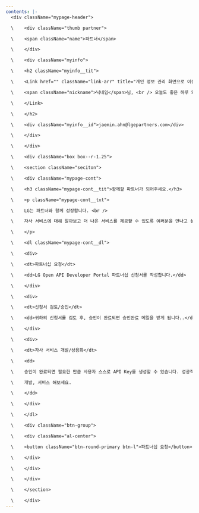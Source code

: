 ```yaml
---
contents: |-
  <div className="mypage-header">

  \    <div className="thumb partner">

  \    <span className="name">파트너</span>

  \    </div>

  \    <div className="myinfo">

  \    <h2 className="myinfo__tit">

  \    <Link href="" className="link-arr" title="개인 정보 관리 화면으로 이동">

  \    <span className="nickname">닉네임</span>님, <br /> 오늘도 좋은 하루 되세요.

  \    </Link>

  \    </h2>

  \    <div className="myinfo__id">jaemin.ahn@lgepartners.com</div>

  \    </div>

  \    </div>

  \    <div className="box box--r-1.25">

  \    <section className="seciton">

  \    <div className="mypage-cont">

  \    <h3 className="mypage-cont__tit">함께할 파트너가 되어주세요.</h3>

  \    <p className="mypage-cont__txt">

  \    LG는 파트너와 함께 성장합니다. <br />

  \    자사 서비스에 대해 알아보고 더 나은 서비스를 제공할 수 있도록 여러분을 만나고 싶습니다.

  \    </p>

  \    <dl className="mypage-cont__dl">

  \    <div>

  \    <dt>파트너십 요청</dt>

  \    <dd>LG Open API Developer Portal 파트너십 신청서를 작성합니다.</dd>

  \    </div>

  \    <div>

  \    <dt>신청서 검토/승인</dt>

  \    <dd>귀하의 신청서를 검토 후, 승인이 완료되면 승인완료 메일을 받게 됩니다..</dd>

  \    </div>

  \    <div>

  \    <dt>자사 서비스 개발/상용화</dt>

  \    <dd>

  \    승인이 완료되면 필요한 만큼 사용자 스스로 API Key를 생성할 수 있습니다. 성공적으로 자사 서비스를

  \    개발, 서비스 해보세요.

  \    </dd>

  \    </div>

  \    </dl>

  \    <div className="btn-group">

  \    <div className="al-center">

  \    <button className="btn-round-primary btn-l">파트너십 요청</button>

  \    </div>

  \    </div>

  \    </div>

  \    </section>

  \    </div>
---
```

